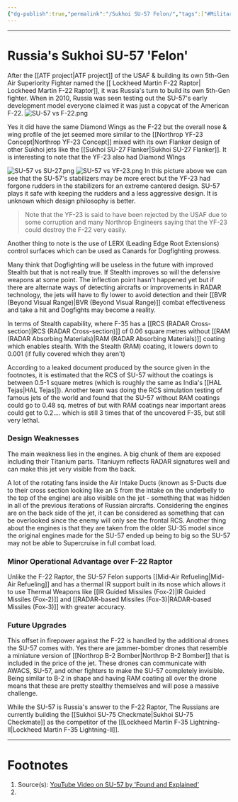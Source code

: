 ```yaml
---
{"dg-publish":true,"permalink":"/Sukhoi SU-57 Felon/","tags":["#Military"]}
---
```


---
# Russia's Sukhoi SU-57 'Felon'
After the [[ATF project\|ATF project]] of the USAF & building its own 5th-Gen Air Superiority Fighter named the [[ Lockheed Martin F-22 Raptor\| Lockheed Martin F-22 Raptor]], it was Russia's turn to build its own 5th-Gen fighter.
When in 2010, Russia was seen testing out the SU-57's early development model everyone claimed it was just a copycat of the American F-22.
![SU-57 vs F-22.png](/img/user/Vaulted%20Images/SU-57%20vs%20F-22.png)

Yes it did have the same Diamond Wings as the F-22 but the overall nose & wing profile of the jet seemed more similar to the [[Northrop YF-23 Concept\|Northrop YF-23 Concept]] mixed with its own Flanker design of other Sukhoi jets like the [[Sukhoi SU-27 Flanker\|Sukhoi SU-27 Flanker]]. It is interesting to note that the YF-23 also had Diamond WIngs

![SU-57 vs SU-27.png](/img/user/Vaulted%20Images/SU-57%20vs%20SU-27.png)
![SU-57 vs YF-23.png](/img/user/Vaulted%20Images/SU-57%20vs%20YF-23.png)
In this picture above we can see that the SU-57's stabilizers may be more erect but the YF-23 had forgone rudders in the stabilizers for an extreme cantered design. SU-57 plays it safe with keeping the rudders and a less aggressive design. It is unknown which design philosophy is better.

> Note that the YF-23 is said to have been rejected by the USAF due to some corruption and many Northrop Engineers saying that the YF-23 could destroy the F-22 very easily.

Another thing to note is the use of LERX (Leading Edge Root Extensions) control surfaces which can be used as Canards for Dogfighting prowess.

Many think that Dogfighting will be useless in the future with improved Stealth but that is not really true. If Stealth improves so will the defensive weapons at some point. The inflection point hasn't happened yet but if there are alternate ways of detecting aircrafts or improvements in RADAR technology, the jets will have to fly lower to avoid detection and their [[BVR (Beyond Visual Range)\|BVR (Beyond Visual Range)]] combat effectiveness and take a hit and Dogfights may become a reality.

In terms of Stealth capability, where F-35 has a [[RCS (RADAR Cross-section)\|RCS (RADAR Cross-section)]] of 0.06 square metres without [[RAM (RADAR Absorbing Materials)\|RAM (RADAR Absorbing Materials)]] coating which enables stealth. With the Stealth (RAM) coating, it lowers down to 0.001 (if fully covered which they aren't)

According to a leaked document produced by the source given in the footnotes, it is estimated that the RCS of SU-57 without the coatings is between 0.5-1 square metres (which is roughly the same as India's [[HAL Tejas\|HAL Tejas]]). Another team was doing the RCS simulation testing of famous jets of the world and found that the SU-57 without RAM coatings could go to 0.48 sq. metres of but with RAM coatings near important areas could get to 0.2.... which is still 3 times that of the uncovered F-35, but still very lethal. 

### Design Weaknesses
The main weakness lies in the engines. A big chunk of them are exposed including their Titanium parts. Titaniuym reflects RADAR signatures well and can make this jet very visible from the back.

A lot of the rotating fans inside the Air Intake Ducts (known as S-Ducts due to their cross section looking like an S from the intake on the underbelly to the top of the engine) are also visible on the jet - something that was hidden in all of the previous iterations of Russian aircrafts. Considering the engines are on the back side of the jet, it can be considered as something that can be overlooked since the enemy will only see the frontal RCS. 
Another thing about the engines is that they are taken from the older SU-35 model since the original engines made for the SU-57 ended up being to big so the SU-57 may not be able to Supercruise in full combat load.

### Minor Operational Advantage over F-22 Raptor
Unlike the F-22 Raptor, the SU-57 Felon supports [[Mid-Air Refueling\|Mid-Air Refueling]] and has a thermal IR support built in its nose which allows it to use Thermal Weapons like [[IR Guided Missiles (Fox-2)\|IR Guided Missiles (Fox-2)]] and [[RADAR-based Missiles (Fox-3)\|RADAR-based Missiles (Fox-3)]] with greater accuracy.

### Future Upgrades
This offset in firepower against the F-22 is handled by the additional drones the SU-57 comes with. Yes there are jammer-bomber drones that resemble a miniature version of [[Northrop B-2 Bomber\|Northrop B-2 Bomber]] that is included in the price of the jet. These drones can communicate with AWACS, SU-57, and other fighters to make the SU-57 completely invisible. Being similar to B-2 in shape and having RAM coating all over the drone means that these are pretty stealthy themselves and will pose a massive challenge.

While the SU-57 is Russia's answer to the F-22 Raptor, The Russians are currently building the [[Sukhoi SU-75 Checkmate\|Sukhoi SU-75 Checkmate]] as the competitor of the [[Lockheed Martin F-35 Lightning-II\|Lockheed Martin F-35 Lightning-II]].

---
# Footnotes
1. Source(s): [YouTube Video on SU-57 by 'Found and Explained'](https://youtu.be/gIBuxZv9J44?si=AS6EKuUJaKkN-0LU)
2. 